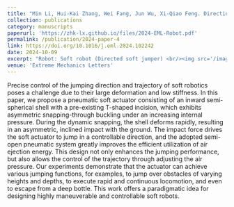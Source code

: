 ```yaml
---
title: "Min Li, Hui-Kai Zhang, Wei Fang, Jun Wu, Xi-Qiao Feng. Directional soft jumper by harnessing asymmetric snapping of a semi-open shell. Extreme Mechanics Letters 72:102242"
collection: publications
category: manuscripts
paperurl: 'https://zhk-lx.github.io/files/2024-EML-Robot.pdf'
permalink: /publication/2024-paper-4
link: https://doi.org/10.1016/j.eml.2024.102242
date: 2024-10-09
excerpt: "Robot: Soft robot (Directed soft jumper) <br/><img src='/images/2024-EML-Jumper2.png'>"
venue: 'Extreme Mechanics Letters'
---
```


Precise control of the jumping direction and trajectory of soft robotics poses a challenge due to their large deformation and low stiffness. In this paper, we propose a pneumatic soft actuator consisting of an inward semi-spherical shell with a pre-existing T-shaped incision, which exhibits asymmetric snapping-through buckling under an increasing internal pressure. During the dynamic snapping, the shell deforms rapidly, resulting in an asymmetric, inclined impact with the ground. The impact force drives the soft actuator to jump in a controllable direction, and the adopted semi-open pneumatic system greatly improves the efficient utilization of air ejection energy. This design not only enhances the jumping performance, but also allows the control of the trajectory through adjusting the air pressure. Our experiments demonstrate that the actuator can achieve various jumping functions, for examples, to jump over obstacles of varying heights and depths, to execute rapid and continuous 
locomotion, and even to escape from a deep bottle. This work offers a paradigmatic idea for designing highly maneuverable and controllable soft robots.